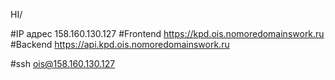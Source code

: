 HI/


#IP адрес 158.160.130.127
#Frontend https://kpd.ois.nomoredomainswork.ru
#Backend https://api.kpd.ois.nomoredomainswork.ru

#ssh ois@158.160.130.127
